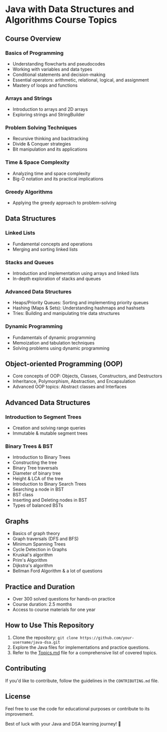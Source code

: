 # Java with Data Structures and Algorithms Course Topics

## Course Overview

### Basics of Programming
- Understanding flowcharts and pseudocodes
- Working with variables and data types
- Conditional statements and decision-making
- Essential operators: arithmetic, relational, logical, and assignment
- Mastery of loops and functions

### Arrays and Strings
- Introduction to arrays and 2D arrays
- Exploring strings and StringBuilder

### Problem Solving Techniques
- Recursive thinking and backtracking
- Divide & Conquer strategies
- Bit manipulation and its applications

### Time & Space Complexity
- Analyzing time and space complexity
- Big-O notation and its practical implications

### Greedy Algorithms
- Applying the greedy approach to problem-solving

## Data Structures

### Linked Lists
- Fundamental concepts and operations
- Merging and sorting linked lists

### Stacks and Queues
- Introduction and implementation using arrays and linked lists
- In-depth exploration of stacks and queues

### Advanced Data Structures
- Heaps/Priority Queues: Sorting and implementing priority queues
- Hashing (Maps & Sets): Understanding hashmaps and hashsets
- Tries: Building and manipulating trie data structures

### Dynamic Programming
- Fundamentals of dynamic programming
- Memoization and tabulation techniques
- Solving problems using dynamic programming

## Object-oriented Programming (OOP)

- Core concepts of OOP: Objects, Classes, Constructors, and Destructors
- Inheritance, Polymorphism, Abstraction, and Encapsulation
- Advanced OOP topics: Abstract classes and Interfaces

## Advanced Data Structures

### Introduction to Segment Trees
- Creation and solving range queries
- Immutable & mutable segment trees

### Binary Trees & BST
- Introduction to Binary Trees
- Constructing the tree
- Binary Tree traversals
- Diameter of binary tree
- Height & LCA of the tree
- Introduction to Binary Search Trees
- Searching a node in BST
- BST class
- Inserting and Deleting nodes in BST
- Types of balanced BSTs

## Graphs

- Basics of graph theory
- Graph traversals (DFS and BFS)
- Minimum Spanning Trees
- Cycle Detection in Graphs
- Kruskal's algorithm
- Prim's Algorithm
- Dijkstra's algorithm
- Bellman Ford Algorithm & a lot of questions

## Practice and Duration

- Over 300 solved questions for hands-on practice
- Course duration: 2.5 months
- Access to course materials for one year

## How to Use This Repository

1. Clone the repository: `git clone https://github.com/your-username/java-dsa.git`
2. Explore the Java files for implementations and practice questions.
3. Refer to the [Topics.md](Topics.md) file for a comprehensive list of covered topics.

## Contributing

If you'd like to contribute, follow the guidelines in the `CONTRIBUTING.md` file.

## License

Feel free to use the code for educational purposes or contribute to its improvement.

Best of luck with your Java and DSA learning journey! 🚀
